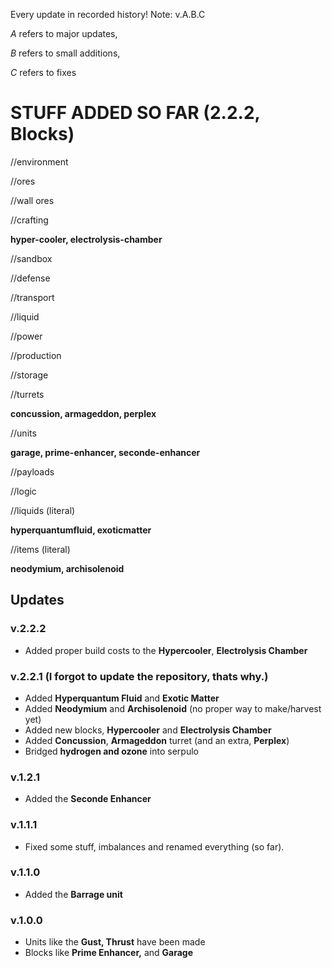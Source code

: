 Every update in recorded history! 
Note: v.A.B.C

*A* refers to major updates,

*B* refers to small additions,

*C* refers to fixes

# STUFF ADDED SO FAR (2.2.2, Blocks)
//environment

//ores

//wall ores

//crafting

**hyper-cooler, electrolysis-chamber**

//sandbox

//defense

//transport

//liquid

//power

//production

//storage

//turrets

**concussion, armageddon, perplex**

//units

**garage, prime-enhancer, seconde-enhancer**

//payloads

//logic

//liquids (literal)

**hyperquantumfluid, exoticmatter**

//items (literal)

**neodymium, archisolenoid**

## Updates
### v.2.2.2
- Added proper build costs to the **Hypercooler**, **Electrolysis Chamber**
### v.2.2.1 (I forgot to update the repository, thats why.)
- Added **Hyperquantum Fluid** and **Exotic Matter**
- Added **Neodymium** and **Archisolenoid** (no proper way to make/harvest yet)
- Added new blocks, **Hypercooler** and **Electrolysis Chamber**
- Added **Concussion**, **Armageddon** turret (and an extra, **Perplex**)
- Bridged **hydrogen and ozone** into serpulo
### v.1.2.1
- Added the **Seconde Enhancer**
### v.1.1.1
- Fixed some stuff, imbalances and renamed everything (so far).
### v.1.1.0
- Added the **Barrage unit**
### v.1.0.0
- Units like the **Gust, Thrust** have been made
- Blocks like **Prime Enhancer,** and **Garage**
